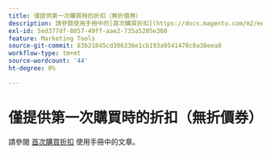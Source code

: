 ```yaml
---
title: 僅提供第一次購買時的折扣（無折價券）
description: 請參閱使用手冊中的[首次購買折扣](https://docs.magento.com/m2/ee/user_guide/marketing/price-rule-discount-first-purchase.html)文章。
exl-id: 5ed377df-8057-49ff-aae2-735a5205e360
feature: Marketing Tools
source-git-commit: 83b21845cd306336e1cb193a9541478c8a38eea8
workflow-type: tm+mt
source-wordcount: '44'
ht-degree: 0%

---
```


# 僅提供第一次購買時的折扣（無折價券）

請參閱 [首次購買折扣](https://docs.magento.com/m2/ee/user_guide/marketing/price-rule-discount-first-purchase.html) 使用手冊中的文章。
